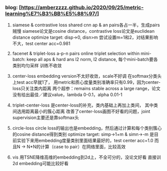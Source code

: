 ### blog: [https://amberzzzz.github.io/2020/09/25/metric-learning%E7%B3%BB%E5%88%97/]

1. siamese & contrastive loss
    shared cnn
    ap & an pairs各占一半，生成pairs贼慢
    siamese论文是cosine distance，contrastive loss论文是euclidean distance
    optimize target: disp->0, disn>m
    尝试设置m=1和2，对结果影响不大，test center acc=0.981


2. facenet & triplet-loss
    a-p-n pairs
    online triplet selection within mini-batch: keep all aps & hard ans
    l2 norm, l2 distance, 
    每个mini-batch要各类别均匀采样
    训练不收敛


3. center-loss
    embedding version不太好收敛，scale不好调
    在softmax分类头上test acc早就1了，
    用metric和质心度量类别准确率只有0.99，因为center-loss只关注类内距离
    两个超参：remains stable across a large range，论文没有给出最佳／建议value，lambda 0-0.1，alpha 0.01-1


4. triplet-center-loss
    是center-loss的补充，类内基础上再加上类间，
    其中类间选用距离最小的簇心距离
    改善了center-loss画图不好看的问题，joint supervision主要还是靠softmax头


5. circle-loss
    circle loss的输出也是embedding，然后通过计算和每个类别簇心的cosine distance得到类别
    optimize target: simp->1+m & simn->-m
    是目前实验下来用embedding度量类别里面结果最好的，test center acc=1.0
    而且N -> N\*N的计算（case to pair）在网络里面，比较高效


6. vis
    用TSNE降维高维的embedding到2d上，不全可分的，没论文好看
    直接训2d embedding可能比较好看


